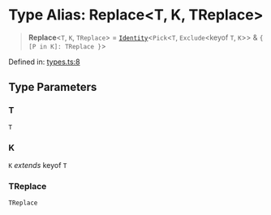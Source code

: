 # Type Alias: Replace\<T, K, TReplace\>

> **Replace**\<`T`, `K`, `TReplace`\> = [`Identity`](Identity.md)\<`Pick`\<`T`, `Exclude`\<keyof `T`, `K`\>\> & `{ [P in K]: TReplace }`\>

Defined in: [types.ts:8](https://github.com/laruss/react-text-game/blob/6b9098a8e439fedc8e81574fd40f3e2840d770e8/packages/core/src/types.ts#L8)

## Type Parameters

### T

`T`

### K

`K` *extends* keyof `T`

### TReplace

`TReplace`
